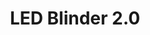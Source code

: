 ---
title: "LED Blinder 2.0"
date: ""
description: "So that I can remind myself why I don't do hardware"
---